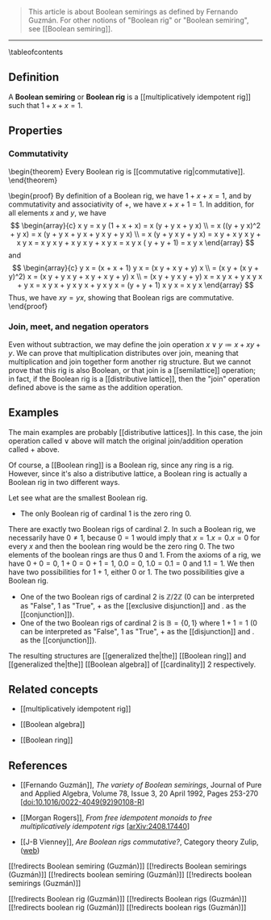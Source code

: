 
> This article is about Boolean semirings as defined by Fernando Guzmán. For other notions of "Boolean rig" or "Boolean semiring", see [[Boolean semiring]]. 

----

\tableofcontents

## Definition

A **Boolean semiring** or **Boolean rig** is a [[multiplicatively idempotent rig]] such that $1 + x + x = 1$. 

## Properties

### Commutativity

\begin{theorem}
Every Boolean rig is [[commutative rig|commutative]]. 
\end{theorem}

\begin{proof}
By definition of a Boolean rig, we have $1 + x + x = 1$, and by commutativity and associativity of $+$, we have $x + x + 1 = 1$. In addition, for all elements $x$ and $y$, we have 
$$
\begin{array}{c}
x y = x y (1 + x + x) = x (y + y x + y x) \\
= x ((y + y x)^2 + y x) = x (y + y x + y x + y x y + y x) \\
= x (y + y x y + y x) = x y + x y x y + x y x = x y x y + x y x y + x y x
= x y x ( y + y + 1) = x y x
\end{array}
$$
and
$$
\begin{array}{c}
y x = (x + x + 1) y x = (x y + x y + y) x \\
= (x y + (x y + y)^2) x = (x y + y x y + x y + x y + y) x \\
= (x y + y x y + y) x = x y x + y x y x + y x = x y x + y x y x + y x y x
= (y + y + 1) x y x = x y x
\end{array}
$$
Thus, we have $x y = y x$, showing that Boolean rigs are commutative. 
\end{proof}

### Join, meet, and negation operators

Even without subtraction, we may define the join operation $x \vee y \coloneqq x + x y + y$. We can prove that multiplication distributes over join, meaning that multiplication and join together form another rig structure. But we cannot prove that this rig is also Boolean, or that join is a [[semilattice]] operation; in fact, if the Boolean rig is a [[distributive lattice]], then the "join" operation defined above is the same as the addition operation. 

## Examples

The main examples are probably [[distributive lattices]].  In this case, the join operation called $\vee$ above will match the original join/addition operation called $+$ above.

Of course, a [[Boolean ring]] is a Boolean rig, since any ring is a rig.  However, since it\'s also a distributive lattice, a Boolean ring is actually a Boolean rig in two different ways.

Let see what are the smallest Boolean rig.

- The only Boolean rig of cardinal $1$ is the zero ring $0$.

There are exactly two Boolean rigs of cardinal $2$. In such a Boolean rig, we necessarily have $0 \neq 1$, because $0=1$ would imply that $x=1.x=0.x=0$ for every $x$ and then the boolean ring would be the zero ring $0$. The two elements of the boolean rings are thus $0$ and $1$. From the axioms of a rig, we have $0+0=0$, $1+0=0+1=1$, $0.0=0$, $1.0=0.1=0$ and $1.1=1$. We then have two possibilities for $1+1$, either $0$ or $1$. The two possibilities give a Boolean rig. 

- One of the two Boolean rigs of cardinal $2$ is $\mathbb{Z}/2\mathbb{Z}$ ($0$ can be interpreted as "False", $1$ as "True", $+$ as the [[exclusive disjunction]] and $.$ as the [[conjunction]]).
- One of the two Boolean rigs of cardinal $2$ is $\mathbb{B}=\{0,1\}$ where $1+1=1$ ($0$ can be interpreted as "False", $1$ as "True", $+$ as the [[disjunction]] and $.$ as the [[conjunction]]).

The resulting structures are [[generalized the|the]] [[Boolean ring]] and [[generalized the|the]] [[Boolean algebra]] of [[cardinality]] $2$ respectively. 

## Related concepts

* [[multiplicatively idempotent rig]]

* [[Boolean algebra]]

* [[Boolean ring]]

## References

* [[Fernando Guzmán]], *The variety of Boolean semirings*, Journal of Pure and Applied Algebra, Volume 78, Issue 3, 20 April 1992, Pages 253-270 &lbrack;<a href="https://doi.org/10.1016/0022-4049(92)90108-R">doi:10.1016/0022-4049(92)90108-R</a>&rbrack;

* [[Morgan Rogers]], *From free idempotent monoids to free multiplicatively idempotent rigs* &lbrack;[arXiv:2408.17440](https://arxiv.org/abs/2408.17440)&rbrack;

* [[J-B Vienney]], *Are Boolean rigs commutative?*, Category theory Zulip, ([web](https://categorytheory.zulipchat.com/#narrow/channel/266967-deprecated.3A-mathematics/topic/Are.20boolean.20rigs.20commutative.3F))

[[!redirects Boolean semiring (Guzmán)]]
[[!redirects Boolean semirings (Guzmán)]]
[[!redirects boolean semiring (Guzmán)]]
[[!redirects boolean semirings (Guzmán)]]

[[!redirects Boolean rig (Guzmán)]]
[[!redirects Boolean rigs (Guzmán)]]
[[!redirects boolean rig (Guzmán)]]
[[!redirects boolean rigs (Guzmán)]]